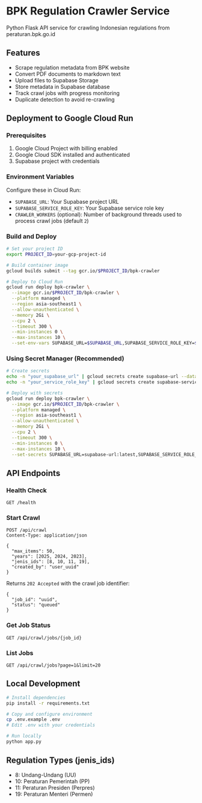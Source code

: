# BPK Regulation Crawler Service

Python Flask API service for crawling Indonesian regulations from peraturan.bpk.go.id

## Features

- Scrape regulation metadata from BPK website
- Convert PDF documents to markdown text
- Upload files to Supabase Storage
- Store metadata in Supabase database
- Track crawl jobs with progress monitoring
- Duplicate detection to avoid re-crawling

## Deployment to Google Cloud Run

### Prerequisites

1. Google Cloud Project with billing enabled
2. Google Cloud SDK installed and authenticated
3. Supabase project with credentials

### Environment Variables

Configure these in Cloud Run:

- `SUPABASE_URL`: Your Supabase project URL
- `SUPABASE_SERVICE_ROLE_KEY`: Your Supabase service role key
- `CRAWLER_WORKERS` (optional): Number of background threads used to process crawl jobs (default `2`)

### Build and Deploy

```bash
# Set your project ID
export PROJECT_ID=your-gcp-project-id

# Build container image
gcloud builds submit --tag gcr.io/$PROJECT_ID/bpk-crawler

# Deploy to Cloud Run
gcloud run deploy bpk-crawler \
  --image gcr.io/$PROJECT_ID/bpk-crawler \
  --platform managed \
  --region asia-southeast1 \
  --allow-unauthenticated \
  --memory 2Gi \
  --cpu 2 \
  --timeout 300 \
  --min-instances 0 \
  --max-instances 10 \
  --set-env-vars SUPABASE_URL=$SUPABASE_URL,SUPABASE_SERVICE_ROLE_KEY=$SUPABASE_SERVICE_ROLE_KEY
```

### Using Secret Manager (Recommended)

```bash
# Create secrets
echo -n "your_supabase_url" | gcloud secrets create supabase-url --data-file=-
echo -n "your_service_role_key" | gcloud secrets create supabase-service-key --data-file=-

# Deploy with secrets
gcloud run deploy bpk-crawler \
  --image gcr.io/$PROJECT_ID/bpk-crawler \
  --platform managed \
  --region asia-southeast1 \
  --allow-unauthenticated \
  --memory 2Gi \
  --cpu 2 \
  --timeout 300 \
  --min-instances 0 \
  --max-instances 10 \
  --set-secrets SUPABASE_URL=supabase-url:latest,SUPABASE_SERVICE_ROLE_KEY=supabase-service-key:latest
```

## API Endpoints

### Health Check
```
GET /health
```

### Start Crawl
```
POST /api/crawl
Content-Type: application/json

{
  "max_items": 50,
  "years": [2025, 2024, 2023],
  "jenis_ids": [8, 10, 11, 19],
  "created_by": "user_uuid"
}
```

Returns `202 Accepted` with the crawl job identifier:

```
{
  "job_id": "uuid",
  "status": "queued"
}
```

### Get Job Status
```
GET /api/crawl/jobs/{job_id}
```

### List Jobs
```
GET /api/crawl/jobs?page=1&limit=20
```

## Local Development

```bash
# Install dependencies
pip install -r requirements.txt

# Copy and configure environment
cp .env.example .env
# Edit .env with your credentials

# Run locally
python app.py
```

## Regulation Types (jenis_ids)

- 8: Undang-Undang (UU)
- 10: Peraturan Pemerintah (PP)
- 11: Peraturan Presiden (Perpres)
- 19: Peraturan Menteri (Permen)
